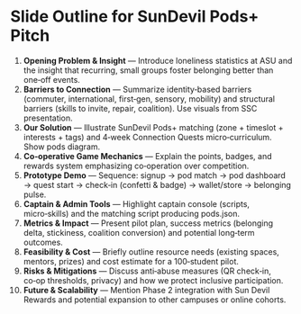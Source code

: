 # Slide Outline for SunDevil Pods+ Pitch

1. **Opening Problem & Insight** — Introduce loneliness statistics at ASU and the insight that recurring, small groups foster belonging better than one‑off events.
2. **Barriers to Connection** — Summarize identity‑based barriers (commuter, international, first‑gen, sensory, mobility) and structural barriers (skills to invite, repair, coalition). Use visuals from SSC presentation.
3. **Our Solution** — Illustrate SunDevil Pods+ matching (zone + timeslot + interests + tags) and 4‑week Connection Quests micro‑curriculum. Show pods diagram.
4. **Co‑operative Game Mechanics** — Explain the points, badges, and rewards system emphasizing co‑operation over competition.
5. **Prototype Demo** — Sequence: signup → pod match → pod dashboard → quest start → check‑in (confetti & badge) → wallet/store → belonging pulse.
6. **Captain & Admin Tools** — Highlight captain console (scripts, micro‑skills) and the matching script producing pods.json.
7. **Metrics & Impact** — Present pilot plan, success metrics (belonging delta, stickiness, coalition conversion) and potential long‑term outcomes.
8. **Feasibility & Cost** — Briefly outline resource needs (existing spaces, mentors, prizes) and cost estimate for a 100‑student pilot.
9. **Risks & Mitigations** — Discuss anti‑abuse measures (QR check‑in, co‑op thresholds, privacy) and how we protect inclusive participation.
10. **Future & Scalability** — Mention Phase 2 integration with Sun Devil Rewards and potential expansion to other campuses or online cohorts.
